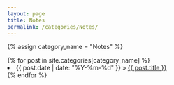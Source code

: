 ```yaml
---
layout: page
title: Notes
permalink: /categories/Notes/
---
```


{% assign category_name = "Notes" %}
<div id="archives">
    {% for post in site.categories[category_name] %}
    <li><span>{{ post.date | date: "%Y-%m-%d" }}</span> &raquo; <a href="{{ site.baseurl }}{{ post.url }}">{{ post.title }}</a></li>
    {% endfor %}
</div>